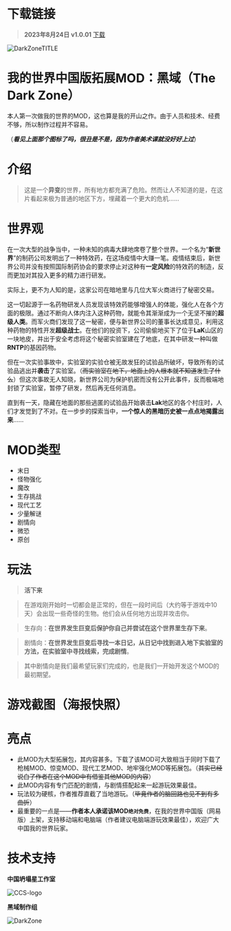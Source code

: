 # 下载链接

> **2023年8月24日 v1.0.01** [下载](https://github.com/2909926178/TheDarkZone/blob/main/MOD%20Integration%20Package/v1.0.01.7z)

![DarkZoneTITLE](https://github.com/2909926178/TheDarkZone/assets/80553401/1399e42c-e1cb-48b8-84b2-49e59c40ef95)

# 我的世界中国版拓展MOD：黑域（The Dark Zone）

本人第一次做我的世界的MOD，这也算是我的开山之作。由于人员和技术、经费不够，所以制作过程并不容易。

（_**看见上面那个图标了吗，很丑是不是，因为作者美术课就没好好上过**_）

# 介绍

> 这是一个**异变**的世界，所有地方都充满了危险。然而让人不知道的是，在这片看起来极为普通的地区下方，埋藏着一个更大的危机……

# 世界观

在一次大型的战争当中，一种未知的病毒大肆地席卷了整个世界。一个名为“**新世界**”的制药公司发明出了一种特效药，在这场疫情中大赚一笔。疫情结束后，新世界公司并没有按照国际制药协会的要求停止对这种有**一定风险**的特效药的制造，反而更加对其投入更多的精力进行研发。

实际上，更不为人知的是，这家公司在暗地里与几位大军火商进行了秘密交易。

这一切起源于一名药物研发人员发现该特效药能够增强人的体能，强化人在各个方面的极限。通过不断向人体内注入这种药物，就能令其渐渐成为一个无坚不摧的**超级人类**。而军火商们发现了这一秘密，便与新世界公司的董事长达成意见，利用这种药物的特性开发**超级战士**。在他们的投资下，公司偷偷地买下了位于**LaK**山区的一块地皮，并出于安全考虑将这个秘密实验室建在了地底，在其中研发一种叫做**RNTP**的基因药物。

但在一次实验事故中，实验室的实验仓被无故发狂的试验品所破坏，导致所有的试验品逃出并**袭击**了实验室。（~~而实验室在地下，地面上的人根本就不知道发生了什么~~）但这次事故无人知晓，新世界公司为保护机密而没有公开此事件，反而极端地封锁了实验室，暂停了研发，然后再无任何消息。

直到有一天，隐藏在地面的那些逃匿的试验品开始袭击**Lak**地区的各个村庄时，人们才发觉到了不对。在一步步的探索当中，**一个惊人的黑暗历史被一点点地揭露出来**……

# MOD类型

- 末日
- 怪物强化
- 魔改
- 生存挑战
- 现代工艺
- 少量解谜
- 剧情向
- 微恐
- 原创

# 玩法

> **活下来**

> 在游戏刚开始时一切都会是正常的，但在一段时间后（大约等于游戏中10天）会出现一些奇怪的生物。他们会从任何地方出现并攻击你。

>生存向：**在世界发生巨变后保护你自己并尝试在这个世界里生存下来**。

>剧情向：**在世界发生巨变后寻找一本日记，从日记中找到进入地下实验室的方法，在实验室中寻找线索，完成剧情**。

>其中剧情向是我们最希望玩家们完成的，也是我们一开始开发这个MOD的最初期望。

# 游戏截图（海报快照）

# 亮点

- 此MOD为大型拓展包，其内容甚多。下载了该MOD可大致相当于同时下载了枪械MOD、惊变MOD、现代工艺MOD、地牢强化MOD等拓展包。（~~其实已经说白了作者在这个MOD中有借鉴其他MOD的内容~~）
- 此MOD内容有专门匹配的剧情，与剧情搭配起来一起游玩效果最佳。
- 玩法较为硬核，作者推荐直截了当地游玩。（~~毕竟作者的脑回路也见不到有多曲折~~）
- 最重要的一点是——**作者本人承诺该MOD`绝对免费`**，在我的世界中国版（网易版）上架，支持移动端和电脑端（作者建议电脑端游玩效果最佳），欢迎广大中国我的世界玩家。

# 技术支持

**中国坍塌星工作室**

![CCS-logo](https://github.com/2909926178/TheDarkZone/assets/80553401/6d5b0334-a37e-41e1-aa19-049e11571313)

**黑域制作组**

![DarkZone](https://github.com/2909926178/TheDarkZone/assets/80553401/bb311b68-260b-4ff4-94ba-0e24a45e920d)
